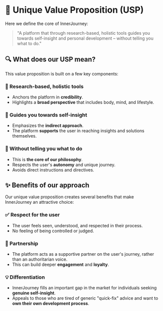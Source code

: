# 🌟 Unique Value Proposition (USP)

Here we define the core of InnerJourney:

> "A platform that through research-based, holistic tools guides you towards self-insight and personal development – without telling you what to do."

## 🔍 What does our USP mean?

This value proposition is built on a few key components:

### 🔬 Research-based, holistic tools

-   Anchors the platform in **credibility**.
-   Highlights a **broad perspective** that includes body, mind, and lifestyle.

### 🌱 Guides you towards self-insight

-   Emphasizes the **indirect approach**.
-   The platform **supports** the user in reaching insights and solutions themselves.

### 🚫 Without telling you what to do

-   This is **the core of our philosophy**.
-   Respects the user's **autonomy** and unique journey.
-   Avoids direct instructions and directives.

## ✨ Benefits of our approach

Our unique value proposition creates several benefits that make InnerJourney an attractive choice:

### ✅ Respect for the user

-   The user feels seen, understood, and respected in their process.
-   No feeling of being controlled or judged.

### 🤝 Partnership

-   The platform acts as a supportive partner on the user's journey, rather than an authoritarian voice.
-   This can build deeper **engagement** and **loyalty**.

### 💡 Differentiation

-   InnerJourney fills an important gap in the market for individuals seeking **genuine self-insight**.
-   Appeals to those who are tired of generic "quick-fix" advice and want to **own their own development process**.